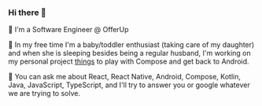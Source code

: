 ### Hi there 👋

<!--
**JuanAlejandro/JuanAlejandro** is a ✨ _special_ ✨ repository because its `README.md` (this file) appears on your GitHub profile.

Here are some ideas to get you started:

- 🔭 I’m currently working on ...
- 🌱 I’m currently learning ...
- 👯 I’m looking to collaborate on ...
- 🤔 I’m looking for help with ...
- 💬 Ask me about ...
- 📫 How to reach me: ...
- 😄 Pronouns: ...
- ⚡ Fun fact: ...
-->

💼 I'm a Software Engineer @ OfferUp 

🛟 In my free time I'm a baby/toddler enthusiast (taking care of my daughter) and when she is sleeping besides being a regular husband, I'm working on my personal project [things](https://play.google.com/store/apps/details?id=com.juanisandroing.things) to play with Compose and get back to Android.

💬 You can ask me about React, React Native, Android, Compose, Kotlin, Java, JavaScript, TypeScript, and I'll try to answer you or google whatever we are trying to solve.

